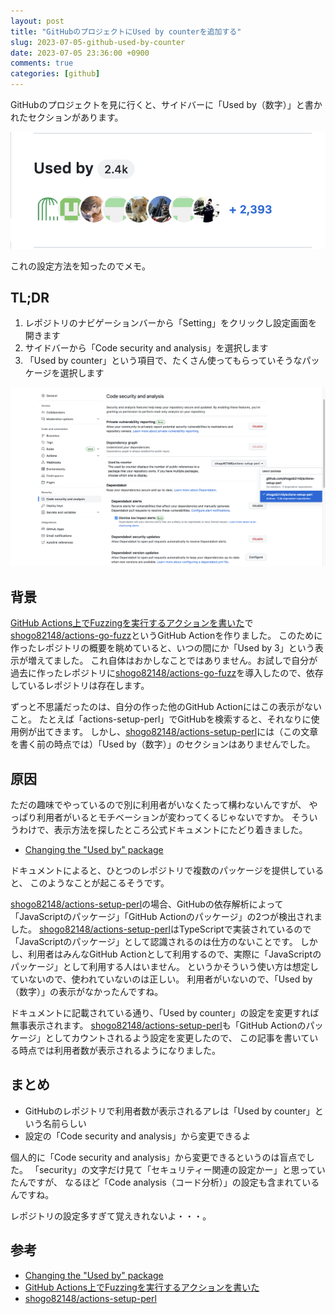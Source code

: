 ```yaml
---
layout: post
title: "GitHubのプロジェクトにUsed by counterを追加する"
slug: 2023-07-05-github-used-by-counter
date: 2023-07-05 23:36:00 +0900
comments: true
categories: [github]
---
```


GitHubのプロジェクトを見に行くと、サイドバーに「Used by（数字）」と書かれたセクションがあります。

![Used by 2.4k](/images/2023-07-05-github-used-by-counter-1.png)

これの設定方法を知ったのでメモ。

## TL;DR

1. レポジトリのナビゲーションバーから「Setting」をクリックし設定画面を開きます
2. サイドバーから「Code security and analysis」を選択します
3. 「Used by counter」という項目で、たくさん使ってもらっていそうなパッケージを選択します

![Used by counterからパッケージ選択する](/images/2023-07-05-github-used-by-counter-2.png)

## 背景

[GitHub Actions上でFuzzingを実行するアクションを書いた]で[shogo82148/actions-go-fuzz]というGitHub Actionを作りました。
このために作ったレポジトリの概要を眺めていると、いつの間にか「Used by 3」という表示が増えてました。
これ自体はおかしなことではありません。お試しで自分が過去に作ったレポジトリに[shogo82148/actions-go-fuzz]を導入したので、依存しているレポジトリは存在します。

ずっと不思議だったのは、自分の作った他のGitHub Actionにはこの表示がないこと。
たとえば「actions-setup-perl」でGitHubを検索すると、それなりに使用例が出てきます。
しかし、[shogo82148/actions-setup-perl]には（この文章を書く前の時点では）「Used by（数字）」のセクションはありませんでした。

## 原因

ただの趣味でやっているので別に利用者がいなくたって構わないんですが、
やっぱり利用者がいるとモチベーションが変わってくるじゃないですか。
そういうわけで、表示方法を探したところ公式ドキュメントにたどり着きました。

- [Changing the "Used by" package](https://docs.github.com/en/code-security/supply-chain-security/understanding-your-software-supply-chain/exploring-the-dependencies-of-a-repository#changing-the-used-by-package)

ドキュメントによると、ひとつのレポジトリで複数のパッケージを提供していると、
このようなことが起こるそうです。

[shogo82148/actions-setup-perl]の場合、GitHubの依存解析によって「JavaScriptのパッケージ」「GitHub Actionのパッケージ」の2つが検出されました。
[shogo82148/actions-setup-perl]はTypeScriptで実装されているので「JavaScriptのパッケージ」として認識されるのは仕方のないことです。
しかし、利用者はみんなGitHub Actionとして利用するので、実際に「JavaScriptのパッケージ」として利用する人はいません。
というかそういう使い方は想定していないので、使われていないのは正しい。
利用者がいないので、「Used by（数字）」の表示がなかったんですね。

ドキュメントに記載されている通り、「Used by counter」の設定を変更すれば無事表示されます。
[shogo82148/actions-setup-perl]も「GitHub Actionのパッケージ」としてカウントされるよう設定を変更したので、
この記事を書いている時点では利用者数が表示されるようになりました。

## まとめ

- GitHubのレポジトリで利用者数が表示されるアレは「Used by counter」という名前らしい
- 設定の「Code security and analysis」から変更できるよ

個人的に「Code security and analysis」から変更できるというのは盲点でした。
「security」の文字だけ見て「セキュリティー関連の設定かー」と思っていたんですが、
なるほど「Code analysis（コード分析）」の設定も含まれているんですね。

レポジトリの設定多すぎて覚えきれないよ・・・。

## 参考

- [Changing the "Used by" package](https://docs.github.com/en/code-security/supply-chain-security/understanding-your-software-supply-chain/exploring-the-dependencies-of-a-repository#changing-the-used-by-package)
- [GitHub Actions上でFuzzingを実行するアクションを書いた]
- [shogo82148/actions-setup-perl]

[GitHub Actions上でFuzzingを実行するアクションを書いた]: https://shogo82148.github.io/blog/2023/07/05/2023-07-05-actions-go-fuzz/
[shogo82148/actions-setup-perl]: https://github.com/shogo82148/actions-setup-perl
[shogo82148/actions-go-fuzz]: https://github.com/shogo82148/actions-go-fuzz

